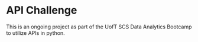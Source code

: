 # API Challenge

This is an ongoing project as part of the UofT SCS Data Analytics Bootcamp to utilize APIs in python. 
